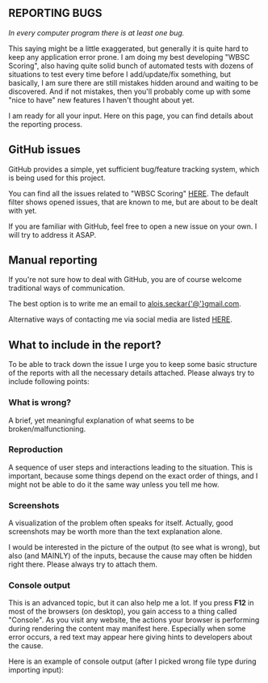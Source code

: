 ## REPORTING BUGS

_In every computer program there is at least one bug._

This saying might be a little exaggerated, but generally it is quite hard to keep any application error prone. I am doing my best developing "WBSC Scoring", also having quite solid bunch of automated tests with dozens of situations to test every time before I add/update/fix something, but basically, I am sure there are still mistakes hidden around and waiting to be discovered. And if not mistakes, then you'll probably come up with some "nice to have" new features I haven't thought about yet.

I am ready for all your input. Here on this page, you can find details about the reporting process.

## GitHub issues

GitHub provides a simple, yet sufficient bug/feature tracking system, which is being used for this project.

You can find all the issues related to "WBSC Scoring" [HERE](https://github.com/AloisSeckar/WBSC-Scoring/issues). The default filter shows opened issues, that are known to me, but are about to be dealt with yet.

If you are familiar with GitHub, feel free to open a new issue on your own. I will try to address it ASAP.

## Manual reporting

If you're not sure how to deal with GitHub, you are of course welcome traditional ways of communication.

The best option is to write me an email to [alois.seckar{'@'}gmail.com](mailto:alois.seckar{'@'}gmail.com).

Alternative ways of contacting me via social media are listed [HERE](http://alois-seckar.cz/).

## What to include in the report?

To be able to track down the issue I urge you to keep some basic structure of the reports with all the necessary details attached. Please always try to include following points:

### What is wrong?

A brief, yet meaningful explanation of what seems to be broken/malfunctioning.

### Reproduction

A sequence of user steps and interactions leading to the situation. This is important, because some things depend on the exact order of things, and I might not be able to do it the same way unless you tell me how.

### Screenshots

A visualization of the problem often speaks for itself. Actually, good screenshots may be worth more than the text explanation alone.

I would be interested in the picture of the output (to see what is wrong), but also (and MAINLY) of the inputs, because the cause may often be hidden right there. Please always try to attach them.

### Console output

This is an advanced topic, but it can also help me a lot. If you press **F12** in most of the browsers (on desktop), you gain access to a thing called "Console". As you visit any website, the actions your browser is performing during rendering the content may manifest here. Especially when some error occurs, a red text may appear here giving hints to developers about the cause.

Here is an example of console output (after I picked wrong file type during importing input):

<div>
<article-image src="report-console.png" alt="" css="w-full md:w-[768px]" />
</div>

